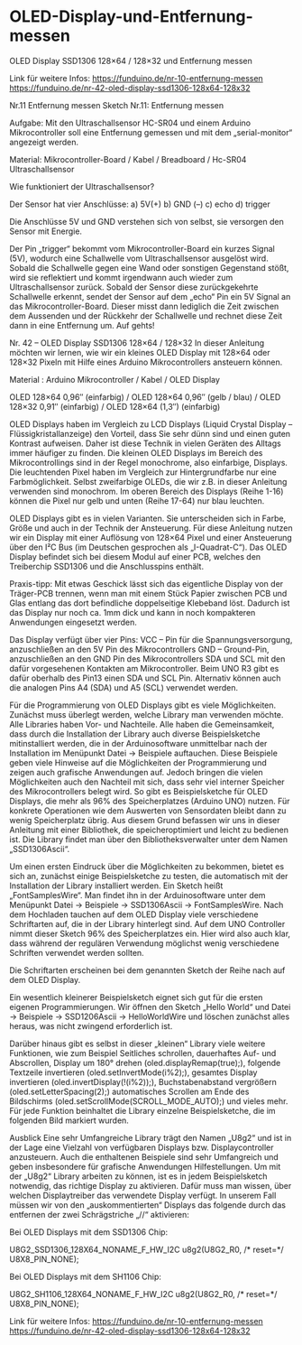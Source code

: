 # OLED-Display-und-Entfernung-messen
OLED Display SSD1306 128×64 / 128×32 und Entfernung messen



Link für weitere Infos: https://funduino.de/nr-10-entfernung-messen
                        https://funduino.de/nr-42-oled-display-ssd1306-128x64-128x32



Nr.11 Entfernung messen
Sketch Nr.11: Entfernung messen

Aufgabe: Mit den Ultraschallsensor HC-SR04 und einem Arduino Mikrocontroller soll eine Entfernung gemessen und mit dem „serial-monitor“ angezeigt werden.

Material: Mikrocontroller-Board / Kabel / Breadboard / Hc-SR04 Ultraschallsensor

Wie funktioniert der Ultraschallsensor?

Der Sensor hat vier Anschlüsse: a) 5V(+) b) GND (–) c) echo d) trigger

Die Anschlüsse 5V und GND verstehen sich von selbst, sie versorgen den Sensor mit Energie.

Der Pin „trigger“ bekommt vom Mikrocontroller-Board ein kurzes Signal (5V), wodurch eine Schallwelle vom Ultraschallsensor ausgelöst wird. Sobald die Schallwelle gegen eine Wand oder sonstigen Gegenstand stößt, wird sie reflektiert und kommt irgendwann auch wieder zum Ultraschallsensor zurück. Sobald der Sensor diese zurückgekehrte Schallwelle erkennt, sendet der Sensor auf dem „echo“ Pin ein 5V Signal an das Mikrocontroller-Board. Dieser misst dann lediglich die Zeit zwischen dem Aussenden und der Rückkehr der Schallwelle und rechnet diese Zeit dann in eine Entfernung um. Auf gehts!




Nr. 42 – OLED Display SSD1306 128×64 / 128×32
In dieser Anleitung möchten wir lernen, wie wir ein kleines OLED Display mit 128×64 oder 128×32 Pixeln mit Hilfe eines Arduino Mikrocontrollers ansteuern können.

Material : Arduino Mikrocontroller / Kabel / OLED Display

OLED 128×64 0,96″ (einfarbig)  /  OLED 128×64 0,96″ (gelb / blau)  /  OLED 128×32 0,91″ (einfarbig) /  OLED 128×64 (1,3″) (einfarbig)

OLED Displays haben im Vergleich zu LCD Displays (Liquid Crystal Display – Flüssigkristallanzeige) den Vorteil, dass Sie sehr dünn sind und einen guten Kontrast aufweisen. Daher ist diese Technik in vielen Geräten des Alltags immer häufiger zu finden. Die kleinen OLED Displays im Bereich des Mikrocontrollings sind in der Regel monochrome, also einfarbige, Displays. Die leuchtenden Pixel haben im Vergleich zur Hintergrundfarbe nur eine Farbmöglichkeit. Selbst zweifarbige OLEDs, die wir z.B. in dieser Anleitung verwenden sind monochrom. Im oberen Bereich des Displays (Reihe 1-16) können die Pixel nur gelb und unten (Reihe 17-64) nur blau leuchten.

OLED Displays gibt es in vielen Varianten. Sie unterscheiden sich in Farbe, Größe und auch in der Technik der Ansteuerung. Für diese Anleitung nutzen wir ein Display mit einer Auflösung von 128×64 Pixel und einer Ansteuerung über den I²C Bus (im Deutschen gesprochen als „I-Quadrat-C“). Das OLED Display befindet sich bei diesem Modul auf einer PCB, welches den Treiberchip SSD1306 und die Anschlusspins enthält.

Praxis-tipp: Mit etwas Geschick lässt sich das eigentliche Display von der Träger-PCB trennen, wenn man mit einem Stück Papier zwischen PCB und Glas entlang das dort befindliche doppelseitige Klebeband löst. Dadurch ist das Display nur noch ca. 1mm dick und kann in noch kompakteren Anwendungen eingesetzt werden.

Das Display verfügt über vier Pins:
VCC  – Pin für die Spannungsversorgung, anzuschließen an den 5V Pin des Mikrocontrollers
GND – Ground-Pin, anzuschließen an den GND Pin des Mikrocontrollers
SDA und SCL mit den dafür vorgesehenen Kontakten am Mikrocontroller. Beim UNO R3 gibt es dafür oberhalb des Pin13 einen SDA und SCL Pin. Alternativ können auch die analogen Pins A4 (SDA) und A5 (SCL) verwendet werden.

Für die Programmierung von OLED Displays gibt es viele Möglichkeiten. Zunächst muss überlegt werden, welche Library man verwenden möchte. Alle Libraries haben Vor- und Nachteile. Alle haben die Gemeinsamkeit, dass durch die Installation der Library auch diverse Beispielsketche mitinstalliert werden, die in der Arduinosoftware unmittelbar nach der Installation im Menüpunkt Datei → Beispiele auftauchen. Diese Beispiele geben viele Hinweise auf die Möglichkeiten der Programmierung und zeigen auch grafische Anwendungen auf. Jedoch bringen die vielen Möglichkeiten auch den Nachteil mit sich, dass sehr viel interner Speicher des Mikrocontrollers belegt wird. So gibt es Beispielsketche für OLED Displays, die mehr als 96% des Speicherplatzes (Arduino UNO) nutzen. Für konkrete Operationen wie dem Auswerten von Sensordaten bleibt dann zu wenig Speicherplatz übrig.
Aus diesem Grund befassen wir uns in dieser Anleitung mit einer Bibliothek, die speicheroptimiert und leicht zu bedienen ist. Die Library findet man über den Bibliotheksverwalter unter dem Namen „SSD1306Ascii“.

Um einen ersten Eindruck über die Möglichkeiten zu bekommen, bietet es sich an, zunächst einige Beispielsketche zu testen, die automatisch mit der Installation der Library installiert werden. Ein Sketch heißt „FontSamplesWire“. Man findet ihn in der Arduinosoftware unter dem Menüpunkt Datei → Beispiele → SSD1306Ascii → FontSamplesWire.
Nach dem Hochladen tauchen auf dem OLED Display viele verschiedene Schriftarten auf, die in der Library hinterlegt sind. Auf dem UNO Controller nimmt dieser Sketch 96% des Speicherplatzes ein. Hier wird also auch klar, dass während der regulären Verwendung möglichst wenig verschiedene Schriften verwendet werden sollten.

Die Schriftarten erscheinen bei dem genannten Sketch der Reihe nach auf dem OLED Display.

Ein wesentlich kleinerer Beispielsketch eignet sich gut für die ersten eigenen Programmierungen. Wir öffnen den Sketch „Hello World“ und Datei → Beispiele → SSD1206Ascii → HelloWorldWire und löschen zunächst alles heraus, was nicht zwingend erforderlich ist.

Darüber hinaus gibt es selbst in dieser „kleinen“ Library viele weitere Funktionen, wie zum Beispiel
Seitliches schrollen, dauerhaftes Auf- und Abscrollen, Display um 180° drehen (oled.displayRemap(true);), folgende Textzeile invertieren (oled.setInvertMode(i%2);), gesamtes Display invertieren (oled.invertDisplay(!(i%2));), Buchstabenabstand vergrößern (oled.setLetterSpacing(2);) automatisches Scrollen am Ende des Bildschirms (oled.setScrollMode(SCROLL_MODE_AUTO);) und vieles mehr. Für jede Funktion beinhaltet die Library einzelne Beispielsketche, die im folgenden Bild markiert wurden.


Ausblick
Eine sehr Umfangreiche Library trägt den Namen „U8g2“ und ist in der Lage eine Vielzahl von verfügbaren Displays bzw. Displaycontroller anzusteuern.
Auch die enthaltenen Beispiele sind sehr Umfangreich und geben insbesondere für grafische Anwendungen Hilfestellungen. Um mit der „U8g2“ Library arbeiten zu können, ist es in jedem Beispielsketch notwendig, das richtige Display zu aktivieren. Dafür muss man wissen, über welchen Displaytreiber das verwendete Display verfügt.
In unserem Fall müssen wir von den „auskommentierten“ Displays das folgende durch das entfernen der zwei Schrägstriche „//“ aktivieren:

Bei OLED Displays mit dem SSD1306 Chip:

U8G2_SSD1306_128X64_NONAME_F_HW_I2C u8g2(U8G2_R0, /* reset=*/ U8X8_PIN_NONE);

Bei OLED Displays mit dem SH1106 Chip:

U8G2_SH1106_128X64_NONAME_F_HW_I2C u8g2(U8G2_R0, /* reset=*/ U8X8_PIN_NONE);




Link für weitere Infos: https://funduino.de/nr-10-entfernung-messen
                        https://funduino.de/nr-42-oled-display-ssd1306-128x64-128x32
